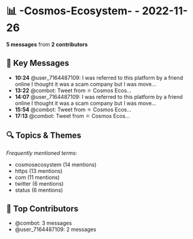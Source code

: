 # 📊 -Cosmos-Ecosystem- - 2022-11-26
**5 messages** from **2 contributors**

## 💬 Key Messages
- **10:24** @user_7164487109: I was referred to this platform by a friend online I thought it was a scam company but I was move...
- **13:22** @combot: [‌‌‌‌‎⁠](https://twitter.com/CosmosEcosystem/status/1596494650805604352)Tweet from ⚛️ Cosmos Ecos...
- **14:07** @user_7164487109: I was referred to this platform by a friend online I thought it was a scam company but I was move...
- **15:54** @combot: [‌‌‌‌‎⁠](https://twitter.com/CosmosEcosystem/status/1596532881907544064)Tweet from ⚛️ Cosmos Ecos...
- **17:13** @combot: [‌‌‌‌‎⁠](https://twitter.com/CosmosEcosystem/status/1596552831494160384)Tweet from ⚛️ Cosmos Ecos...

## 🔍 Topics & Themes
*Frequently mentioned terms:*
- cosmosecosystem (14 mentions)
- https (13 mentions)
- com (11 mentions)
- twitter (6 mentions)
- status (6 mentions)

## 👥 Top Contributors
- @combot: 3 messages
- @user_7164487109: 2 messages